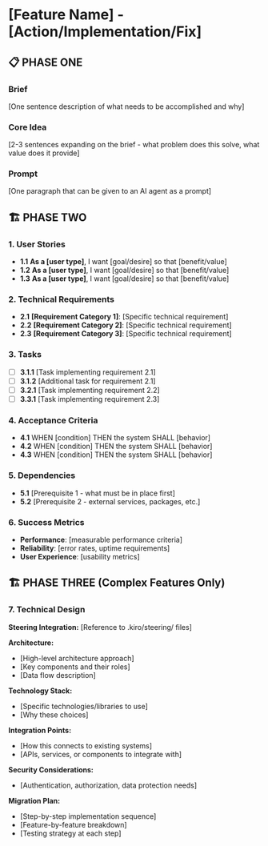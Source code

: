 # [Feature Name] - [Action/Implementation/Fix]

## 📋 PHASE ONE
### Brief
[One sentence description of what needs to be accomplished and why]

### Core Idea
[2-3 sentences expanding on the brief - what problem does this solve, what value does it provide]

### Prompt
[One paragraph that can be given to an AI agent as a prompt]

## 🏗️ PHASE TWO
### 1. User Stories
- **1.1** **As a [user type]**, I want [goal/desire] so that [benefit/value]
- **1.2** **As a [user type]**, I want [goal/desire] so that [benefit/value]
- **1.3** **As a [user type]**, I want [goal/desire] so that [benefit/value]

### 2. Technical Requirements
- **2.1** **[Requirement Category 1]**: [Specific technical requirement]
- **2.2** **[Requirement Category 2]**: [Specific technical requirement]
- **2.3** **[Requirement Category 3]**: [Specific technical requirement]

### 3. Tasks
- [ ] **3.1.1** [Task implementing requirement 2.1]
- [ ] **3.1.2** [Additional task for requirement 2.1]
- [ ] **3.2.1** [Task implementing requirement 2.2]
- [ ] **3.3.1** [Task implementing requirement 2.3]

### 4. Acceptance Criteria
- **4.1** WHEN [condition] THEN the system SHALL [behavior]
- **4.2** WHEN [condition] THEN the system SHALL [behavior]
- **4.3** WHEN [condition] THEN the system SHALL [behavior]

### 5. Dependencies
- **5.1** [Prerequisite 1 - what must be in place first]
- **5.2** [Prerequisite 2 - external services, packages, etc.]

### 6. Success Metrics
- **Performance**: [measurable performance criteria]
- **Reliability**: [error rates, uptime requirements]
- **User Experience**: [usability metrics]


## 🏗️ PHASE THREE (Complex Features Only)
### 7. Technical Design
**Steering Integration:** [Reference to .kiro/steering/ files]

**Architecture:**
- [High-level architecture approach]
- [Key components and their roles]
- [Data flow description]

**Technology Stack:**
- [Specific technologies/libraries to use]
- [Why these choices]

**Integration Points:**
- [How this connects to existing systems]
- [APIs, services, or components to integrate with]

**Security Considerations:**
- [Authentication, authorization, data protection needs]

**Migration Plan:**
- [Step-by-step implementation sequence]
- [Feature-by-feature breakdown]
- [Testing strategy at each step]
